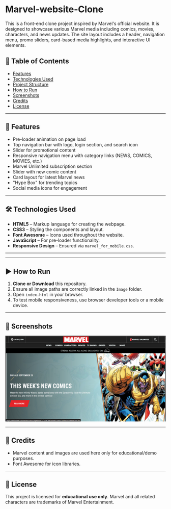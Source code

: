 # Marvel-website-Clone

This is a front-end clone project inspired by Marvel's official website. It is designed to showcase various Marvel media including comics, movies, characters, and news updates. The site layout includes a header, navigation menu, promo sliders, card-based media highlights, and interactive UI elements.

## 🧾 Table of Contents
- [Features](#features)
- [Technologies Used](#technologies-used)
- [Project Structure](#project-structure)
- [How to Run](#how-to-run)
- [Screenshots](#screenshots)
- [Credits](#credits)
- [License](#license)

---

## 🚀 Features
- Pre-loader animation on page load
- Top navigation bar with logo, login section, and search icon
- Slider for promotional content
- Responsive navigation menu with category links (NEWS, COMICS, MOVIES, etc.)
- Marvel Unlimited subscription section
- Slider with new comic content
- Card layout for latest Marvel news
- "Hype Box" for trending topics
- Social media icons for engagement

---

## 🛠 Technologies Used

- **HTML5** – Markup language for creating the webpage.
- **CSS3** – Styling the components and layout.
- **Font Awesome** – Icons used throughout the website.
- **JavaScript** – For pre-loader functionality.
- **Responsive Design** – Ensured via `marvel_for_mobile.css`.

---


---

## ▶ How to Run

1. **Clone or Download** this repository.
2. Ensure all image paths are correctly linked in the `Image` folder.
3. Open `index.html` in your browser.
4. To test mobile responsiveness, use browser developer tools or a mobile device.

---

## 📸 Screenshots
<img src="Image\ScreenShot-1.png">

---

## 🙏 Credits

- Marvel content and images are used here only for educational/demo purposes.
- Font Awesome for icon libraries.

---

## 📄 License

This project is licensed for **educational use only**. Marvel and all related characters are trademarks of Marvel Entertainment.



